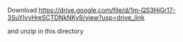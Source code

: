 Download https://drive.google.com/file/d/1m-QS3HjGr17-3SuYlvvHreSCTDNkNKy9/view?usp=drive_link

and unzip in this directory